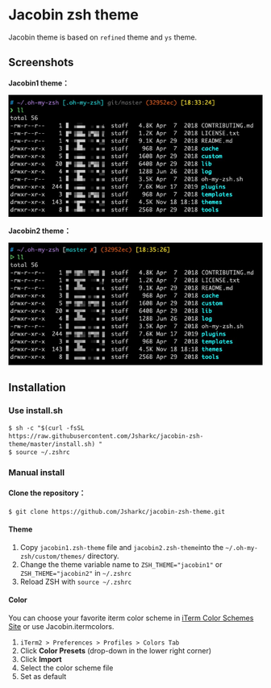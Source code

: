 # Jacobin zsh theme
Jacobin theme is based on `refined`   theme and `ys` theme. 

## Screenshots

**Jacobin1 theme：**

![jacobin1](./jacobin1.png)

**Jacobin2 theme：**

![jacobin2](./jacobin2.png)

## Installation

### Use install.sh

```shell
$ sh -c "$(curl -fsSL https://raw.githubusercontent.com/Jsharkc/jacobin-zsh-theme/master/install.sh) " 
$ source ~/.zshrc
```

### Manual install

#### Clone the repository：
```
$ git clone https://github.com/Jsharkc/jacobin-zsh-theme.git
```


#### Theme 
1. Copy `jacobin1.zsh-theme`  file and `jacobin2.zsh-theme`into the `~/.oh-my-zsh/custom/themes/` directory.
2. Change the theme variable name to `ZSH_THEME="jacobin1"` or `ZSH_THEME="jacobin2"` in `~/.zshrc`
3. Reload ZSH with `source ~/.zshrc`

#### Color
You can choose your favorite iterm color scheme in [iTerm Color Schemes Site](http://www.iterm2colorschemes.com) or use Jacobin.itermcolors.

1. `iTerm2 > Preferences > Profiles > Colors Tab`
2. Click **Color Presets** (drop-down in the lower right corner)
3. Click **Import**
4. Select the color scheme file
5. Set as default